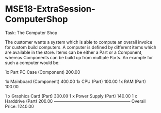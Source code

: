 # MSE18-ExtraSession-ComputerShop

Task: The Computer Shop

The customer wants a system which is able to compute an overall invoice for custom build computers. A computer is defined by different items which are available in the store. Items can be either a Part or a Component, whereas Components can be build up from multiple Parts.
An example for such a computer would be:

1x Part PC Case	(Component)	200.00

1x Mainboard	(Component)	400.00 1x CPU	(Part)	100.00 1x RAM	(Part)	100.00

1 x Graphics Card (Part)	300.00 1 x Power Supply (Part)	140.00 1 x Harddrive (Part)	200.00 —————————————————— Overall Price:	1240.00
